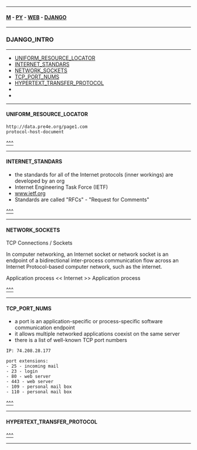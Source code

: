 
---

#### [M](https://github.com/ttltrk/TTT/blob/master/menu.md) - [PY](https://github.com/ttltrk/TTT/blob/master/PY/PY.md) - [WEB](https://github.com/ttltrk/TTT/blob/master/PY/WEB/WEB.md) - [DJANGO](https://github.com/ttltrk/TTT/blob/master/PY/WEB/DJANGO/DJANGO.md)

---

### DJANGO_INTRO

---

* [UNIFORM_RESOURCE_LOCATOR](#UNIFORM_RESOURCE_LOCATOR)
* [INTERNET_STANDARS](#INTERNET_STANDARS)
* [NETWORK_SOCKETS](#NETWORK_SOCKETS)
* [TCP_PORT_NUMS](#TCP_PORT_NUMS)
* [HYPERTEXT_TRANSFER_PROTOCOL](#HYPERTEXT_TRANSFER_PROTOCOL)
* []()
* []()

---

#### UNIFORM_RESOURCE_LOCATOR

```
http://data.pre4e.org/page1.com
protocol-host-document
```

[^^^](#DJANGO_INTRO)

---

#### INTERNET_STANDARS

- the standards for all of the Internet protocols (inner workings) are developed by an org
- Internet Engineering Task Force (IETF)
- www.ietf.org
- Standards are called "RFCs" - "Request for Comments"

[^^^](#DJANGO_INTRO)

---

#### NETWORK_SOCKETS

TCP Connections / Sockets

In computer networking, an Internet socket or network socket is an endpoint of a bidirectional
inter-process communication flow across an Internet Protocol-based computer network, such as
the internet.

Application process << Internet >> Application process

[^^^](#DJANGO_INTRO)

---

#### TCP_PORT_NUMS

- a port is an application-specific or process-specific software communication endpoint
- it allows multiple networked applications coexist on the same server
- there is a list of well-known TCP port numbers

```
IP: 74.208.28.177

port extensions:
- 25 - incoming mail
- 23 - login
- 80 - web server
- 443 - web server
- 109 - personal mail box
- 110 - personal mail box
```

[^^^](#DJANGO_INTRO)

---

#### HYPERTEXT_TRANSFER_PROTOCOL


[^^^](#DJANGO_INTRO)

---
